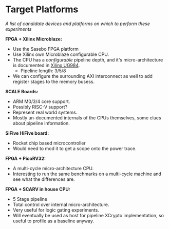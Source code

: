 
# Target Platforms

*A list of candidate devices and platforms on which to perform these
experiments*

**FPGA + Xilinx Microblaze:**
- Use the Sasebo FPGA platform
- Use Xilinx own Microblaze configurable CPU.
- The CPU has a *configurable* pipeline depth, and it's micro-architecture
  is documented in 
  [Xilinx UG984](https://www.xilinx.com/support/documentation/sw_manuals/xilinx2018_3/ug984-vivado-microblaze-ref.pdf).
  - Pipeline length: 3/5/8
- We can configure the surrounding AXI interconnect as well to add register
  stages to the memory busess.

**SCALE Boards:**

- ARM M0/3/4 core support.
- Possibly RISC-V support?
- Represent real world systems.
- Mostly un-documented internals of the CPUs themselves, some clues
  about pipeline information.

**SiFive HiFive board:**

- Rocket chip based microcontroller
- Would need to mod it to get a scope onto the power trace.

**FPGA + PicoRV32:**

- A multi-cycle micro-architecture CPU.
- Interesting to run the same benchmarks on a multi-cycle machine and
  see what the differences are.

**FPGA + SCARV in house CPU:**

- 5 Stage pipeline
- Total control over internal micro-architecture.
- Very useful for logic gating experiments.
- Will eventually be used as host for pipeline XCrypto implementation,
  so useful to profile as a baseline anyway.

